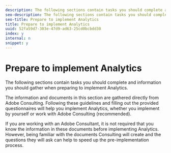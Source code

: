 ```yaml
---
description: The following sections contain tasks you should complete and information you should gather when preparing to implement Analytics.
seo-description: The following sections contain tasks you should complete and information you should gather when preparing to implement Analytics.
seo-title: Prepare to implement Analytics
title: Prepare to implement Analytics
uuid: 52fa59d7-303e-47d9-ad63-25cd0bcbdd30
index: y
internal: n
snippet: y
---
```


# Prepare to implement Analytics

The following sections contain tasks you should complete and information you should gather when preparing to implement Analytics.

The information and documents in this section are gathered directly from Adobe Consulting. Following these guidelines and filling out the provided questionnaires will help you implement Analytics, whether you implement by yourself or work with Adobe Consulting (recommended).

If you are working with an Adobe Consultant, it is not required that you know the information in these documents before implementing Analytics. However, being familiar with the documents Consulting will create and the questions they will ask can help to speed up the pre-implementation process. 
